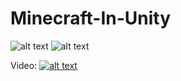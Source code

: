 # Minecraft-In-Unity

![alt text](https://i.postimg.cc/v8qKhjzQ/github-MC1.jpg)
![alt text](https://i.postimg.cc/HxsgcMp3/github-MC2.jpg)

Video:
[![alt text](https://img.youtube.com/vi/KC2K2Xz0ybo/0.jpg)](https://www.youtube.com/watch?v=KC2K2Xz0ybo)
